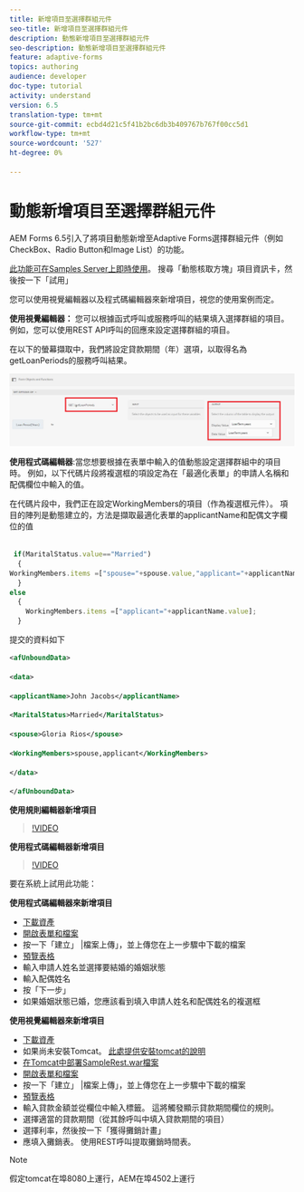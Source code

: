 ```yaml
---
title: 新增項目至選擇群組元件
seo-title: 新增項目至選擇群組元件
description: 動態新增項目至選擇群組元件
seo-description: 動態新增項目至選擇群組元件
feature: adaptive-forms
topics: authoring
audience: developer
doc-type: tutorial
activity: understand
version: 6.5
translation-type: tm+mt
source-git-commit: ecbd4d21c5f41b2bc6db3b409767b767f00cc5d1
workflow-type: tm+mt
source-wordcount: '527'
ht-degree: 0%

---
```




# 動態新增項目至選擇群組元件

AEM Forms 6.5引入了將項目動態新增至Adaptive Forms選擇群組元件（例如CheckBox、Radio Button和Image List）的功能。

[此功能可在Samples Server上即時使用](https://forms.enablementadobe.com/content/samples/samples.html?query=0)。 搜尋「動態核取方塊」項目資訊卡，然後按一下「試用」


您可以使用視覺編輯器以及程式碼編輯器來新增項目，視您的使用案例而定。

**使用視覺編輯器：** 您可以根據函式呼叫或服務呼叫的結果填入選擇群組的項目。 例如，您可以使用REST API呼叫的回應來設定選擇群組的項目。

在以下的螢幕擷取中，我們將設定貸款期間（年）選項，以取得名為getLoanPeriods的服務呼叫結果。

![規則編輯器](assets/ruleeditor.png)

**使用程式碼編輯器**:當您想要根據在表單中輸入的值動態設定選擇群組中的項目時。 例如，以下代碼片段將複選框的項設定為在「最適化表單」的申請人名稱和配偶欄位中輸入的值。

在代碼片段中，我們正在設定WorkingMembers的項目（作為複選框元件）。 項目的陣列是動態建立的，方法是擷取最適化表單的applicantName和配偶文字欄位的值

```javascript
 
 if(MaritalStatus.value=="Married")
  {
WorkingMembers.items =["spouse="+spouse.value,"applicant="+applicantName.value];
  }
else
  {
    WorkingMembers.items =["applicant="+applicantName.value];
  }
```

提交的資料如下

```xml
<afUnboundData>

<data>

<applicantName>John Jacobs</applicantName>

<MaritalStatus>Married</MaritalStatus>

<spouse>Gloria Rios</spouse>

<WorkingMembers>spouse,applicant</WorkingMembers>

</data>

</afUnboundData>
```

**使用規則編輯器新增項目**

>[!VIDEO](https://video.tv.adobe.com/v/26847?quality=12&learn=on)

**使用程式碼編輯器新增項目**

>[!VIDEO](https://video.tv.adobe.com/v/26848?quality=12&learn=on)

要在系統上試用此功能：

**使用程式碼編輯器來新增項目**

* [下載資產](assets/usingthecodeeditor.zip)
* [開啟表單和檔案](http://localhost:4502/aem/forms.html/content/dam/formsanddocuments)
* 按一下「建立」 |檔案上傳」，並上傳您在上一步驟中下載的檔案
* [預覽表格](http://localhost:4502/content/dam/formsanddocuments/simpleform/jcr:content?wcmmode=disabled)
* 輸入申請人姓名並選擇要結婚的婚姻狀態
* 輸入配偶姓名
* 按「下一步」
* 如果婚姻狀態已婚，您應該看到填入申請人姓名和配偶姓名的複選框

**使用視覺編輯器來新增項目**

* [下載資產](assets/usingthevisualeditor.zip)
* 如果尚未安裝Tomcat。 [此處提供安裝tomcat的說明](https://docs.adobe.com/content/help/en/experience-manager-learn/forms/ic-print-channel-tutorial/introduction.html)
* [在Tomcat中部署SampleRest.war檔案](https://forms.enablementadobe.com/content/DemoServerBundles/SampleRest.war)
* [開啟表單和檔案](http://localhost:4502/aem/forms.html/content/dam/formsanddocuments)
* 按一下「建立」 |檔案上傳」，並上傳您在上一步驟中下載的檔案
* [預覽表格](http://localhost:4502/content/dam/formsanddocuments/amortizationschedule/jcr:content?wcmmode=disabled)
* 輸入貸款金額並從欄位中輸入標籤。 這將觸發顯示貸款期間欄位的規則。
* 選擇適當的貸款期間（從其餘呼叫中填入貸款期間的項目）
* 選擇利率，然後按一下「獲得攤銷計畫」
* 應填入攤銷表。 使用REST呼叫提取攤銷時間表。

>[!NOTE]
> 假定tomcat在埠8080上運行，AEM在埠4502上運行

